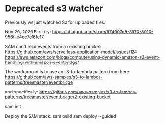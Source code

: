 # Deprecated s3 watcher

Previously we just watched S3 for uploaded files.

Nov 26, 2026
First try:
https://chatgpt.com/share/674607e9-3670-8010-956f-e4ee7e16fe17

SAM can't read events from an existing bucket:
https://github.com/aws/serverless-application-model/issues/124
https://aws.amazon.com/blogs/compute/using-dynamic-amazon-s3-event-handling-with-amazon-eventbridge/

The workaround is to use an s3-to-lambda pattern from here:
https://github.com/aws-samples/s3-to-lambda-patterns/tree/master/eventbridge

and specifically:
https://github.com/aws-samples/s3-to-lambda-patterns/tree/master/eventbridge/2-existing-bucket

sam init

Deploy the SAM stack:
sam build
sam deploy --guided
